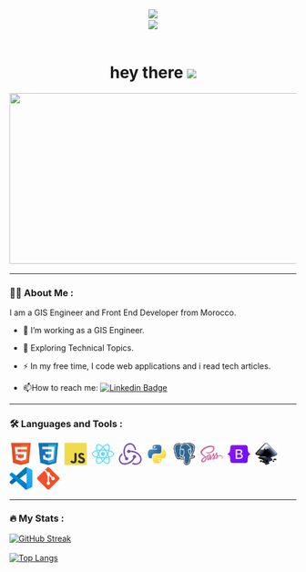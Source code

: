 <div id="header" align="center">
  <img src="https://media.giphy.com/media/eNAsjO55tPbgaor7ma/giphy.gif" width="100" />
  <div id="badges">
    <a href="https://www.linkedin.com/in/mohamed-ichoubane/" target="_blank">
      <img src="https://img.shields.io/badge/LinkedIn-blue?logo=linkedin&logoColor=white&style=for-the-badge"/>
    </a>
  </div>
  <img src="https://komarev.com/ghpvc/?username=IchoubaneMed&style=flat-square&color=blueviolet" alt=""/>
  <h1>
    hey there
    <img src="https://media.giphy.com/media/hvRJCLFzcasrR4ia7z/giphy.gif" width="30px"/>
  </h1>
</div>
<div align="center">
  <img src="https://media.giphy.com/media/dWesBcTLavkZuG35MI/giphy.gif" width="600" height="300"/>
</div>

---

### :man_technologist: About Me :
I am a GIS Engineer and Front End Developer from Morocco.
- :telescope: I’m working as a GIS Engineer.

- :seedling: Exploring Technical Topics.

- :zap: In my free time, I code web applications and i read tech articles.

- :mailbox:How to reach me: [![Linkedin Badge](https://img.shields.io/badge/-kakbar-blue?style=flat&logo=Linkedin&logoColor=white)](https://www.linkedin.com/in/mohamed-ichoubane/)

---

### :hammer_and_wrench: Languages and Tools :
<div>
  <img src="https://github.com/devicons/devicon/blob/master/icons/html5/html5-original.svg" title="html5" alt="html5" width="40" height="40"/>&nbsp;
  <img src="https://github.com/devicons/devicon/blob/master/icons/css3/css3-original.svg" title="css3" alt="css3" width="40" height="40"/>&nbsp;
  <img src="https://github.com/devicons/devicon/blob/master/icons/javascript/javascript-original.svg" title="javascript" alt="javascript" width="40" height="40"/>&nbsp;
  <img src="https://github.com/devicons/devicon/blob/master/icons/react/react-original.svg" title="react" alt="react" width="40" height="40"/>&nbsp;
  <img src="https://github.com/devicons/devicon/blob/master/icons/redux/redux-original.svg" title="redux" alt="redux" width="40" height="40"/>&nbsp;
  <img src="https://github.com/devicons/devicon/blob/master/icons/python/python-original.svg" title="python" alt="python" width="40" height="40"/>&nbsp;
  <img src="https://github.com/devicons/devicon/blob/master/icons/postgresql/postgresql-original.svg" title="postgresql" alt="postgresql" width="40" height="40"/>&nbsp;
  <img src="https://github.com/devicons/devicon/blob/master/icons/sass/sass-original.svg" title="sass" alt="sass" width="40" height="40"/>&nbsp;
  <img src="https://github.com/devicons/devicon/blob/master/icons/bootstrap/bootstrap-original.svg" title="bootstrap" alt="bootstrap" width="40" height="40"/>&nbsp;
  <img src="https://github.com/devicons/devicon/blob/master/icons/inkscape/inkscape-original.svg" title="inkscape" alt="inkscape" width="40" height="40"/>&nbsp;
  <img src="https://github.com/devicons/devicon/blob/master/icons/vscode/vscode-original.svg" title="vscode" alt="vscode" width="40" height="40"/>&nbsp;
  <img src="https://github.com/devicons/devicon/blob/master/icons/git/git-original.svg" title="git" alt="git" width="40" height="40"/>&nbsp;
</div>

---

### :fire: My Stats :
 [![GitHub Streak](http://github-readme-streak-stats.herokuapp.com?user=IchoubaneMed&theme=dark)](https://git.io/streak-stats)
 <br/><br/>
 [![Top Langs](https://github-readme-stats.vercel.app/api/top-langs/?username=IchoubaneMed&layout=compact&theme=dark)](https://github.com/anuraghazra/github-readme-stats)
